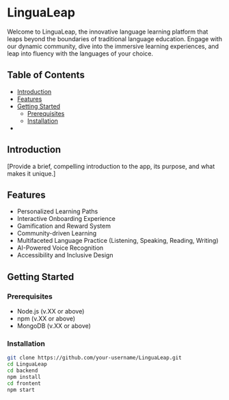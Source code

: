 # LinguaLeap

Welcome to LinguaLeap, the innovative language learning platform that leaps beyond the boundaries of traditional language education. Engage with our dynamic community, dive into the immersive learning experiences, and leap into fluency with the languages of your choice.

## Table of Contents

- [Introduction](#introduction)
- [Features](#features)
- [Getting Started](#getting-started)
  - [Prerequisites](#prerequisites)
  - [Installation](#installation)
-

## Introduction

[Provide a brief, compelling introduction to the app, its purpose, and what makes it unique.]

## Features

- Personalized Learning Paths
- Interactive Onboarding Experience
- Gamification and Reward System
- Community-driven Learning
- Multifaceted Language Practice (Listening, Speaking, Reading, Writing)
- AI-Powered Voice Recognition
- Accessibility and Inclusive Design

## Getting Started

### Prerequisites

- Node.js (v.XX or above)
- npm (v.XX or above)
- MongoDB (v.XX or above)

### Installation

```bash
git clone https://github.com/your-username/LinguaLeap.git
cd LinguaLeap
cd backend
npm install
cd frontent
npm start
```
